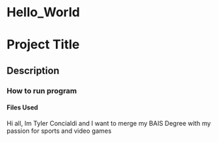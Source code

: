 # Hello_World

# Project Title
## Description
### How to run program
#### Files Used



Hi all, Im Tyler Concialdi and I want to merge my BAIS Degree with my passion for sports and video games
